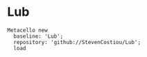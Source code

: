 # Lub

```Smalltalk
Metacello new
  baseline: 'Lub';
  repository: 'github://StevenCostiou/Lub';
  load
